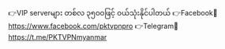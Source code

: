 👉VIP serverများ တစ်လ ၃၅၀၀ဖြင့် ၀ယ်သုံးနိုင်ပါတယ်
👉Facebook💙https://www.facebook.com/pktvpnpro
👉Telegram💙https://t.me/PKTVPNmyanmar
